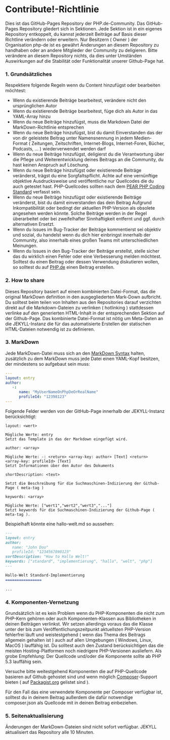Contribute!-Richtlinie
================

Dies ist das GitHub-Pages Repository der PHP.de-Community. 
Das GitHub-Pages Repository gliedert sich in Sektionen. 
Jede Sektion ist in ein eigenes Repository entkoppelt, du
kannst jederzeit Beiträge auf Basis dieser Richtline verändern
oder erweitern. Nur Besitzern ( Owner ) der Organisation php-de
ist es gewährt Änderungen an diesem Repository zu handhaben oder
an andere Mitglieder der Community zu deligieren. Bitte verändere
an diesem Repository nichts, da dies unter Umständen Auswirkungen
auf die Stabilität oder Funktionalität unserer Github-Page hat.

### 1. Grundsätzliches

Respektiere folgende Regeln wenn du Content hinzufügst oder bearbeiten möchtest:
* Wenn du existierende Beiträge bearbeitest, verändere nicht den ursprünglichen Autor
* Wenn du existierende Beiträge bearbeitest, füge dich als Autor in das YAML-Array hinzu
* Wenn du neue Beiträge hinzufügst, muss die Markdown Datei der MarkDown-Richtlinie entsprechen
* Wenn du neue Beiträge hinzufügst, bist du damit Einverstanden das der von dir geleistete Beitrag unter Namensnennung in jedem Medien-Format ( Zeitungen, Zeitschriften, Internet-Blogs, Internet-Foren, Bücher, Podcasts, ... ) wiederverwendet werden darf
* Wenn du neue Beiträge hinzufügst, deligierst du die Verantwortung über die Pflege und Weiterentwicklung deines Beitrags an die Community, du hast keinen Anspruch auf Löschung.
* Wenn du neue Beiträge hinzufügst oder existierende Beiträge veränderst, trägst du eine Sorgfaltspflicht. Achte auf eine vernünftige objektive Ausdrucksweise und veröffentliche nur Quellcodes die du auch getestet hast. PHP-Quellcodes sollten nach dem [PEAR PHP Coding Standard](http://pear.php.net/manual/de/standards.php) verfasst sein.
* Wenn du neue Beiträge hinzufügst oder existierende Beiträge veränderst, bist du damit einverstanden das dein Beitrag Aufgrund Inkompatibilität oder bedingt der aktuellen PHP-Version als obsolete angesehen werden könnte. Solche Beiträge werden in der Regel überarbeitet oder bei zweifelhafter Sinnhaftigkeit entfernt und ggf. durch alternativen Ersetzt.
* Wenn du Issues im Bug-Tracker der Beiträge kommentierst sei objektiv und sozial, du handelst wenn du dich hier einbringst innerhalb der Community, also innerhalb eines großen Teams mit unterschiedlichen Meinungen.
* Wenn du Issues in den Bug-Tracker der Beiträge erstellst, stelle sicher das du wirklich einen Fehler oder eine Verbesserung melden möchtest. Solltest du einen Beitrag oder dessen Verwendung diskutieren wollen, so solltest du auf [PHP.de](http://www.php.de) einen Beitrag erstellen.

### 2. How to share

Dieses Repository basiert auf einem kombinierten Datei-Format, 
das die original MarkDown definition in den ausgegliederten Mark-Down aufbricht.
Du solltest beim teilen von Inhalten aus den Repositories darauf verzichten direkt
auf die Markdown-Dateien zu verlinken ( hotlinking ) stattdessen verlinke auf den
generierten HTML-Inhalt in der entsprechenden Sektion auf der Github-Page.
Das kombinierte Datei-Format ist nötig um Meta-Daten an die JEKYLL-Instanz die für
das automatisierte Erstellen der statischen HTML-Dateien notwendig ist zu definieren.

### 3. MarkDown

Jede MarkDown-Datei muss sich an den [MarkDown Syntax](https://github.com/mojombo/github-flavored-markdown/issues/1)
halten, zusätzlich zu dem MarkDown muss jede Datei einen YAML-Kopf besitzen, der mindestens so aufgebaut sein muss:
```yaml
---
layout: entry
author:
   -:
      name: "MyUserNameOnPhpDeOrRealName"
      profileId: "12398123"
---
```
Folgende Felder werden von der GitHub-Page innerhalb der JEKYLL-Instanz berücksichtigt:
```
layout: <wert>

Mögliche Werte: entry
Setzt das Template in das der Markdown eingefügt wird.

author: <array>

Mögliche Werte: -: <return> <array-key: author> [Text] <return> <array-key: profileId> [Text]
Setzt Informationen über den Autor des Dokuments

shortDescription: <text>

Setzt die Beschreibung für die Suchmaschinen-Indizierung der Github-Page ( meta-tag )

keywords: <array>

Mögliche Werte: ["wert1","wert2","wert3","..."]
Setzt keywords für die Suchmaschinen-Indizierung der Github-Page ( meta-tag ).

```
Beispielhaft könnte eine hallo-welt.md so aussehen:
```markdown
---
layout: entry
author:
   name: "John Doo"
   profileId: "1234567890123"
sortDescription: "How to Hallo Welt!"
keywords: ["standard", "implementierung", "hallo", "welt", "php"]
---

Hallo-Welt Standard-Implementierung
================

...
```

### 4. Komponenten-Vernetzung

Grundsätzlich ist es kein Problem wenn du PHP-Komponenten die nicht zum PHP-Kern gehören 
oder auch Komponenten-Klassen aus Bibliotheken in deinen Beiträgen verlinkst. Wir setzen
allerdings voraus das die Klasse unter der bis zum Veröffentlichungszeitpunkt aktuellsten
PHP-Version fehlerfrei läuft und weistestgehend ( wenn das Thema des Beitrags allgemein gehalten ist )
auch auf allen Umgebungen ( Windows, Linux, MacOS ) lauffähig ist. Du solltest auch den Zustand
berücksichtigen das die meisten Hosting-Platformen noch niedrigere PHP-Versionen ausliefern.
Als grobe Empfehlung: Der Quellcode und/oder die Komponente sollte ab PHP 5.3 lauffähig sein.

Versuche bitte weitestgehend Komponenten die auf PHP-Quellcode basieren auf Github gehostet 
sind und wenn möglich [Composer](http://getcomposer.org)-Support bieten 
( auf [Packagist.org](http://packagist.org) gelistet sind ).

Für den Fall das eine verwendete Komponente per Composer verfügbar ist, solltest du in deinem Beitrag
außerdem die dafür notwendige composer.json als Quellcode mit in deinen Beitrag einbeziehen.

### 5. Seitenaktualisierung

Änderungen der MarkDown-Dateien sind nicht sofort verfügbar. JEKYLL aktualisiert das Repository alle 10 Minuten.

